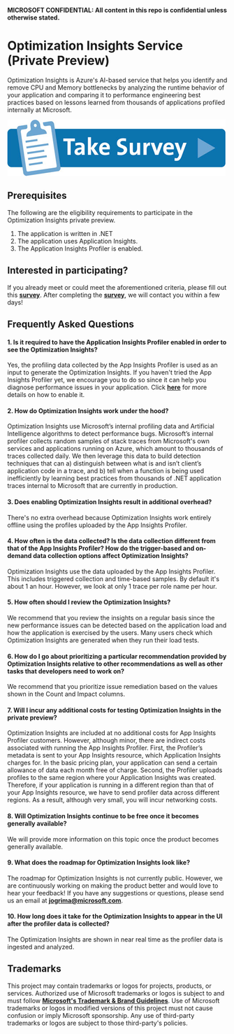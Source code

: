 **MICROSOFT CONFIDENTIAL: All content in this repo is confidential unless otherwise stated.**

# Optimization Insights Service (Private Preview)

Optimization Insights is Azure's AI-based service that helps you identify and remove CPU and Memory bottlenecks by analyzing the runtime behavior of your application and comparing it to performance engineering best practices based on lessons learned from thousands of applications profiled internally at Microsoft. 

[![Survey](extras/readme-images/surveybutton.jpg)](https://forms.office.com/Pages/ResponsePage.aspx?id=v4j5cvGGr0GRqy180BHbR2WKm-0-TPBEtsyQ96QsOPpUMlRKVU5JSkJVRTVKOFJaQTI2N1ZRTkc4Si4u)

## Prerequisites

The following are the eligibility requirements to participate in the Optimization Insights private preview. 
1.	The application is written in .NET
2.	The application uses Application Insights.
3.	The Application Insights Profiler is enabled.

## Interested in participating?

If you already meet or could meet the aforementioned criteria, please fill out this **[survey](https://forms.office.com/Pages/ResponsePage.aspx?id=v4j5cvGGr0GRqy180BHbR2WKm-0-TPBEtsyQ96QsOPpUMlRKVU5JSkJVRTVKOFJaQTI2N1ZRTkc4Si4u)**. After completing the **[survey](https://forms.office.com/Pages/ResponsePage.aspx?id=v4j5cvGGr0GRqy180BHbR2WKm-0-TPBEtsyQ96QsOPpUMlRKVU5JSkJVRTVKOFJaQTI2N1ZRTkc4Si4u)**, we will contact you within a few days! 

## Frequently Asked Questions

#### 1. Is it required to have the Application Insights Profiler enabled in order to see the Optimization Insights?

Yes, the profiling data collected by the App Insights Profiler is used as an input to generate the Optimization Insights. If you haven't tried the App Insights Profiler yet, we encourage you to do so since it can help you diagnose performance issues in your application. Click **[here](https://docs.microsoft.com/en-us/azure/azure-monitor/app/profiler-overview)** for more details on how to enable it.

#### 2. How do Optimization Insights work under the hood?

Optimization Insights use Microsoft’s internal profiling data and Artificial Intelligence algorithms to detect performance bugs. Microsoft’s internal profiler collects random samples of stack traces from Microsoft's own services and applications running on Azure, which amount to thousands of traces collected daily. We then leverage this data to build detection techniques that can a) distinguish between what is and isn’t client’s application code in a trace, and b) tell when a function is being used inefficiently by learning best practices from thousands of .NET application traces internal to Microsoft that are currently in production.

#### 3. Does enabling Optimization Insights result in additional overhead?

There's no extra overhead because Optimization Insights work entirely offline using the profiles uploaded by the App Insights Profiler.

#### 4.	How often is the data collected? Is the data collection different from that of the App Insights Profiler? How do the trigger-based and on-demand data collection options affect Optimization Insights?

Optimization Insights use the data uploaded by the App Insights Profiler. This includes triggered collection and time-based samples. By default it's about 1 an hour. However, we look at only 1 trace per role name per hour.

#### 5.	How often should I review the Optimization Insights?

We recommend that you review the insights on a regular basis since the new performance issues can be detected based on the application load and how the application is exercised by the users. Many users check which Optimization Insights are generated when they run their load tests.

#### 6.	How do I go about prioritizing a particular recommendation provided by Optimization Insights relative to other recommendations as well as other tasks that developers need to work on?

We recommend that you prioritize issue remediation based on the values shown in the Count and Impact columns. 

#### 7.	Will I incur any additional costs for testing Optimization Insights in the private preview?

Optimization Insights are included at no additional costs for App Insights Profiler customers. However, although minor, there are indirect costs associated with running the App Insights Profiler. First, the Profiler’s metadata is sent to your App Insights resource, which Application Insights charges for. In the basic pricing plan, your application can send a certain allowance of data each month free of charge. Second, the Profiler uploads profiles to the same region where your Application Insights was created. Therefore, if your application is running in a different region than that of your App Insights resource, we have to send profiler data across different regions. As a result, although very small, you will incur networking costs. 

#### 8. Will Optimization Insights continue to be free once it becomes generally available?
We will provide more information on this topic once the product becomes generally available.

#### 9. What does the roadmap for Optimization Insights look like?
The roadmap for Optimization Insights is not currently public. However, we are continuously working on making the product better and would love to hear your feedback! If you have any suggestions or questions, please send us an email at **jogrima@microsoft.com**.

#### 10. How long does it take for the Optimization Insights to appear in the UI after the profiler data is collected? 
The Optimization Insights are shown in near real time as the profiler data is ingested and analyzed.

## Trademarks

This project may contain trademarks or logos for projects, products, or services. Authorized use of Microsoft 
trademarks or logos is subject to and must follow 
**[Microsoft's Trademark & Brand Guidelines](https://www.microsoft.com/en-us/legal/intellectualproperty/trademarks/usage/general)**.
Use of Microsoft trademarks or logos in modified versions of this project must not cause confusion or imply Microsoft sponsorship.
Any use of third-party trademarks or logos are subject to those third-party's policies.
